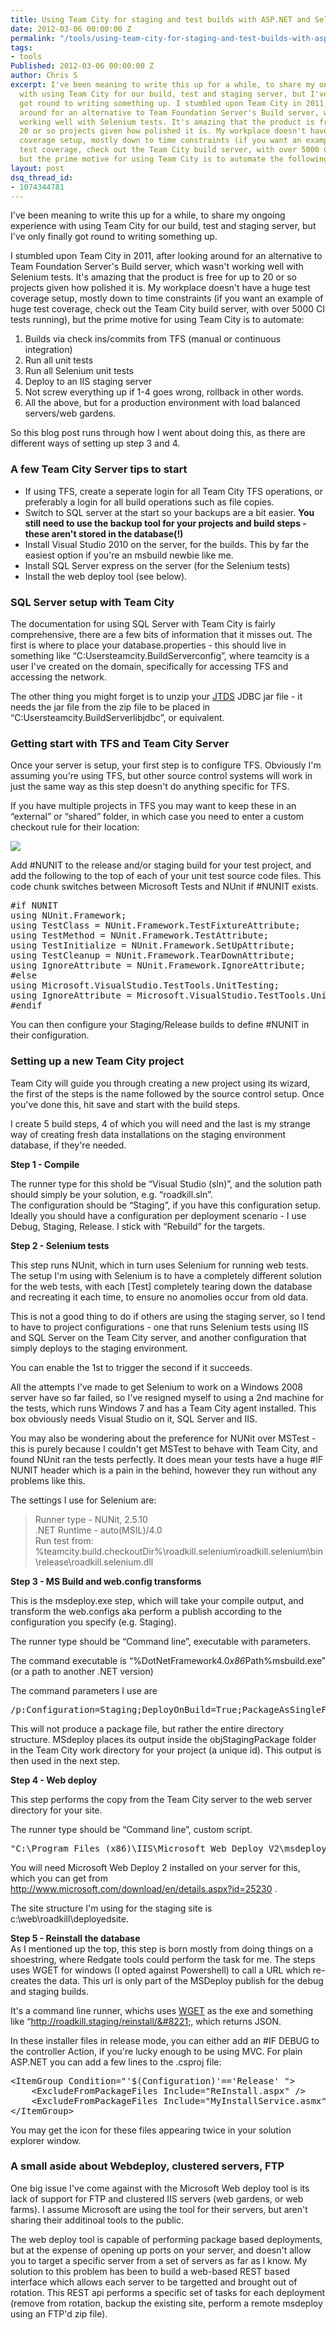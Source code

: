 ```yaml
---
title: Using Team City for staging and test builds with ASP.NET and Selenium
date: 2012-03-06 00:00:00 Z
permalink: "/tools/using-team-city-for-staging-and-test-builds-with-asp-net-and-selenium/"
tags:
- tools
Published: 2012-03-06 00:00:00 Z
author: Chris S
excerpt: I've been meaning to write this up for a while, to share my ongoing experience
  with using Team City for our build, test and staging server, but I've only finally
  got round to writing something up. I stumbled upon Team City in 2011, after looking
  around for an alternative to Team Foundation Server's Build server, which wasn't
  working well with Selenium tests. It's amazing that the product is free for up to
  20 or so projects given how polished it is. My workplace doesn't have a huge test
  coverage setup, mostly down to time constraints (if you want an example of huge
  test coverage, check out the Team City build server, with over 5000 CI tests running),
  but the prime motive for using Team City is to automate the following...
layout: post
dsq_thread_id:
- 1074344781
---
```


I've been meaning to write this up for a while, to share my ongoing experience with using Team City for our build, test and staging server, but I've only finally got round to writing something up.

I stumbled upon Team City in 2011, after looking around for an alternative to Team Foundation Server's Build server, which wasn't working well with Selenium tests. It's amazing that the product is free for up to 20 or so projects given how polished it is. My workplace doesn't have a huge test coverage setup, mostly down to time constraints (if you want an example of huge test coverage, check out the Team City build server, with over 5000 CI tests running), but the prime motive for using Team City is to automate:

<!--more-->

  1. Builds via check ins/commits from TFS (manual or continuous integration)
  2. Run all unit tests
  3. Run all Selenium unit tests
  4. Deploy to an IIS staging server
  5. Not screw everything up if 1-4 goes wrong, rollback in other words.
  6. All the above, but for a production environment with load balanced servers/web gardens. 

So this blog post runs through how I went about doing this, as there are different ways of setting up step 3 and 4.

### A few Team City Server tips to start

  * If using TFS, create a seperate login for all Team City TFS operations, or preferably a login for all build operations such as file copies.
  * Switch to SQL server at the start so your backups are a bit easier. **You still need to use the backup tool for your projects and build steps - these aren't stored in the database(!)**
  * Install Visual Studio 2010 on the server, for the builds. This by far the easiest option if you're an msbuild newbie like me.
  * Install SQL Server express on the server (for the Selenium tests)
  * Install the web deploy tool (see below).

### SQL Server setup with Team City

The documentation for using SQL Server with Team City is fairly comprehensive, there are a few bits of information that it misses out. The first is where to place your database.properties - this should live in something like &#8220;C:Usersteamcity.BuildServerconfig&#8221;, where teamcity is a user I've created on the domain, specifically for accessing TFS and accessing the network.

The other thing you might forget is to unzip your [JTDS][1] JDBC jar file - it needs the jar file from the zip file to be placed in &#8220;C:Usersteamcity.BuildServerlibjdbc&#8221;, or equivalent.

### Getting start with TFS and Team City Server

Once your server is setup, your first step is to configure TFS. Obviously I'm assuming you're using TFS, but other source control systems will work in just the same way as this step doesn't do anything specific for TFS.

If you have multiple projects in TFS you may want to keep these in an &#8220;external&#8221; or &#8220;shared&#8221; folder, in which case you need to enter a custom checkout rule for their location:

![][2]

Add #NUNIT to the release and/or staging build for your test project, and add the following to the top of each of your unit test source code files. This code chunk switches between Microsoft Tests and NUnit if #NUNIT exists.

<pre>#if NUNIT
using NUnit.Framework;
using TestClass = NUnit.Framework.TestFixtureAttribute;
using TestMethod = NUnit.Framework.TestAttribute;
using TestInitialize = NUnit.Framework.SetUpAttribute;
using TestCleanup = NUnit.Framework.TearDownAttribute;
using IgnoreAttribute = NUnit.Framework.IgnoreAttribute;
#else
using Microsoft.VisualStudio.TestTools.UnitTesting;
using IgnoreAttribute = Microsoft.VisualStudio.TestTools.UnitTesting.IgnoreAttribute;
#endif
</pre>

You can then configure your Staging/Release builds to define #NUNIT in their configuration.

### Setting up a new Team City project

Team City will guide you through creating a new project using its wizard, the first of the steps is the name followed by the source control setup. Once you've done this, hit save and start with the build steps.

I create 5 build steps, 4 of which you will need and the last is my strange way of creating fresh data installations on the staging environment database, if they're needed. 

**Step 1 - Compile**

The runner type for this shold be &#8220;Visual Studio (sln)&#8221;, and the solution path should simply be your solution, e.g. &#8220;roadkill.sln&#8221;.  
The configuration should be &#8220;Staging&#8221;, if you have this configuration setup. Ideally you should have a configuration per deployment scenario - I use Debug, Staging, Release. I stick with &#8220;Rebuild&#8221; for the targets. 

**Step 2 - Selenium tests**

This step runs NUnit, which in turn uses Selenium for running web tests. The setup I'm using with Selenium is to have a completely different solution for the web tests, with each [Test] completely tearing down the database and recreating it each time, to ensure no anomolies occur from old data.

This is not a good thing to do if others are using the staging server, so I tend to have to project configurations - one that runs Selenium tests using IIS and SQL Server on the Team City server, and another configuration that simply deploys to the staging environment.

You can enable the 1st to trigger the second if it succeeds.

All the attempts I've made to get Selenium to work on a Windows 2008 server have so far failed, so I've resigned myself to using a 2nd machine for the tests, which runs Windows 7 and has a Team City agent installed. This box obviously needs Visual Studio on it, SQL Server and IIS. 

You may also be wondering about the preference for NUNit over MSTest - this is purely because I couldn't get MSTest to behave with Team City, and found NUnit ran the tests perfectly. It does mean your tests have a huge #IF NUNIT header which is a pain in the behind, however they run without any problems like this.

The settings I use for Selenium are:

> Runner type - NUNit, 2.5.10   
> .NET Runtime - auto(MSIL)/4.0   
> Run test from: %teamcity.build.checkoutDir%\roadkill.selenium\roadkill.selenium\bin\release\roadkill.selenium.dll 

**Step 3 - MS Build and web.config transforms** 

This is the msdeploy.exe step, which will take your compile output, and transform the web.configs aka perform a publish according to the configuration you specify (e.g. Staging).

The runner type should be &#8220;Command line&#8221;, executable with parameters.

The command executable is &#8220;%DotNetFramework4.0*x86*Path%msbuild.exe&#8221; (or a path to another .NET version)

The command parameters I use are

<pre>/p:Configuration=Staging;DeployOnBuild=True;PackageAsSingleFile=False;AutoParameterizationWebConfigConnectionStrings=</pre>

This will not produce a package file, but rather the entire directory structure. MSdeploy places its output inside the objStagingPackage folder in the Team City work directory for your project (a unique id). This output is then used in the next step. 

**Step 4 - Web deploy** 

This step performs the copy from the Team City server to the web server directory for your site.

The runner type should be &#8220;Command line&#8221;, custom script.

<pre>"C:\Program Files (x86)\IIS\Microsoft Web Deploy V2\msdeploy.exe" -verb:sync -source:contentPath="%system.teamcity.build.checkoutDir%\roadkill.site\obj\Staging\Package\PackageTmp\" -dest:contentPath="\\MYSTAGINGSERVER01\web\roadkill\deployedsite"</pre>

You will need Microsoft Web Deploy 2 installed on your server for this, which you can get from http://www.microsoft.com/download/en/details.aspx?id=25230 .

The site structure I'm using for the staging site is c:\web\roadkill\deployedsite. 

**Step 5 - Reinstall the database**   
As I mentioned up the top, this step is born mostly from doing things on a shoestring, where Redgate tools could perform the task for me. The steps uses WGET for windows (I opted against Powershell) to call a URL which re-creates the data. This url is only part of the MSDeploy publish for the debug and staging builds.

It's a command line runner, whichs uses [WGET][3] as the exe and something like &#8220;http://roadkill.staging/reinstall/&#8221;, which returns JSON.

In these installer files in release mode, you can either add an #IF DEBUG to the controller Action, if you're lucky enough to be using MVC. For plain ASP.NET you can add a few lines to the .csproj file:

<pre>&lt;ItemGroup Condition="'$(Configuration)'=='Release' "&gt;
	&lt;ExcludeFromPackageFiles Include="ReInstall.aspx" /&gt;
	&lt;ExcludeFromPackageFiles Include="MyInstallService.asmx" /&gt;
&lt;/ItemGroup&gt;
</pre>

You may get the icon for these files appearing twice in your solution explorer window.

### A small aside about Webdeploy, clustered servers, FTP

One big issue I've come against with the Microsoft Web deploy tool is its lack of support for FTP and clustered IIS servers (web gardens, or web farms). I assume Microsoft are using the tool for their servers, but aren't sharing their additinoal tools to the public.

The web deploy tool is capable of performing package based deployments, but at the expense of opening up ports on your server, and doesn't allow you to target a specific server from a set of servers as far as I know. My solution to this problem has been to build a web-based REST based interface which allows each server to be targetted and brought out of rotation. This REST api performs a specific set of tasks for each deployment (remove from rotation, backup the existing site, perform a remote msdeploy using an FTP'd zip file).

 [1]: http://jtds.sourceforge.net/
 [2]: /assets/2012/03/teamcity-checkoutrules.png
 [3]: http://gnuwin32.sourceforge.net/packages/wget.htm